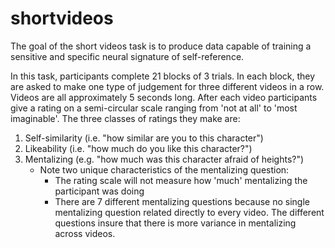 # shortvideos

The goal of the short videos task is to produce data capable of training a sensitive and specific neural signature of self-reference. 

In this task, participants complete 21 blocks of 3 trials. In each block, they are asked to make one type of judgement for three different videos
in a row. Videos are all approximately 5 seconds long. After each video participants give a rating on a semi-circular scale
ranging from 'not at all' to 'most imaginable'. The three classes of ratings they make are:
1. Self-similarity (i.e. "how similar are you to this character")
2. Likeability (i.e. "how much do you like this character?")
3. Mentalizing (e.g. "how much was this character afraid of heights?")
    * Note two unique characteristics of the mentalizing question:
        * The rating scale will not measure how 'much' mentalizing the participant was doing
        * There are 7 different mentalizing questions because no single mentalizing question related directly to every video. 
        The different questions insure that there is more variance in mentalizing across videos.

